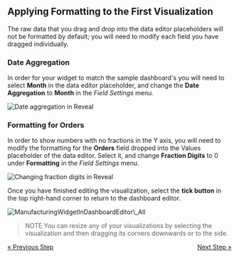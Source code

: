 ## Applying Formatting to the First Visualization

The raw data that you drag and drop into the data editor placeholders
will not be formatted by default; you will need to modify each field you
have dragged individually.

### Date Aggregation

In order for your widget to match the sample dashboard's you will need
to select **Month** in the data editor placeholder, and change the
**Date Aggregation** to **Month** in the *Field Settings* menu.

<img src="images/ManufacturingDateAggregationChange_All.png" alt="Date aggregation in Reveal" class="responsive-img"/>

### Formatting for Orders

In order to show numbers with no fractions in the Y axis, you will need
to modify the formatting for the **Orders** field dropped into the Values placeholder of the data editor. Select it, and change **Fraction Digits** to 0 under **Formatting** in the *Field Settings* menu.

<img src="images/ManufacturingFormattingOrders_All.png" alt="Changing fraction digits in Reveal" class="responsive-img"/>

Once you have finished editing the visualization, select the **tick
button** in the top right-hand corner to return to the dashboard editor.

<img src="images/ManufacturingWidgetInDashboardEditor_All.png" alt="ManufacturingWidgetInDashboardEditor\_All" class="responsive-img"/>

>NOTE
>You can resize any of your visualizations by selecting the visualization and then dragging its corners downwards or to the side.

<style>
.previous {
    text-align: left
}

.next {
    float: right
}

</style>

<a href="selecting-data-visualization.md" class="previous">&laquo; Previous Step</a>
<a href="applying-theme.md" class="next">Next Step &raquo;</a>
